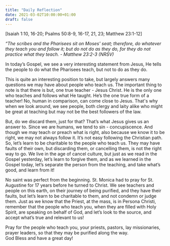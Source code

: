 ```yaml
---
title: "Daily Reflection"
date: 2021-03-02T10:00:00+01:00
draft: false
---
```


[Isaiah 1:10, 16-20; Psalms 50:8-9, 16-17, 21, 23; Matthew 23:1-12]

_“The scribes and the Pharisees sit on Moses' seat; therefore, do whatever they teach you and follow it; but do not do as they do, for they do not practice what they teach. - Matthew 23:2-3 (NRSV)_

In today’s Gospel, we see a very interesting statement from Jesus, He tells the people to do what the Pharisees teach, but not to do as they do.

This is quite an interesting position to take, but largely answers many questions we may have about people who teach us. The important thing to note is that there is but, one true teacher - Jesus Christ. He is the only one who teaches and follows what He taught. He’s the one true form of a teacher! No, human in comparison, can come close to Jesus. That's why when we look around, we see people, both clergy and laity alike who might be great at teaching but may not be the best followers of the law.

But, do we discard them, just for that? That’s what Jesus gives us an answer to. Since we are humans, we tend to sin - concupiscence. And though we may teach or preach what is right, also because we know it to be right, we may not always follow it. It’s not easy following the Christian path. So, let’s learn to be charitable to the people who teach us. They may have faults of their own, but discarding them, or cancelling them, is not the right way to go. We live in the age of cancel culture, but just as we read in the Gospel yesterday, let’s learn to forgive them, and as we learned in the Gospel today, let’s separate the person from the teaching, and take what’s good, and learn from it!

No saint was perfect from the beginning. St. Monica had to pray for St. Augustine for 17 years before he turned to Christ. We see teachers and people on this earth, on their journey of being purified, and they have their faults, but let’s learn to be charitable to them, and not condemn or judge them. Just as we know that the Priest, at the mass, is in Persona Christi, remember that the people who teach you, when they are filled with Holy Spirit, are speaking on behalf of God, and let’s look to the source, and accept what’s true and relevant to us!

Pray for the people who teach you, your priests, pastors, lay missionaries, prayer leaders, so that they may be purified along the way.  
God Bless and have a great day!
